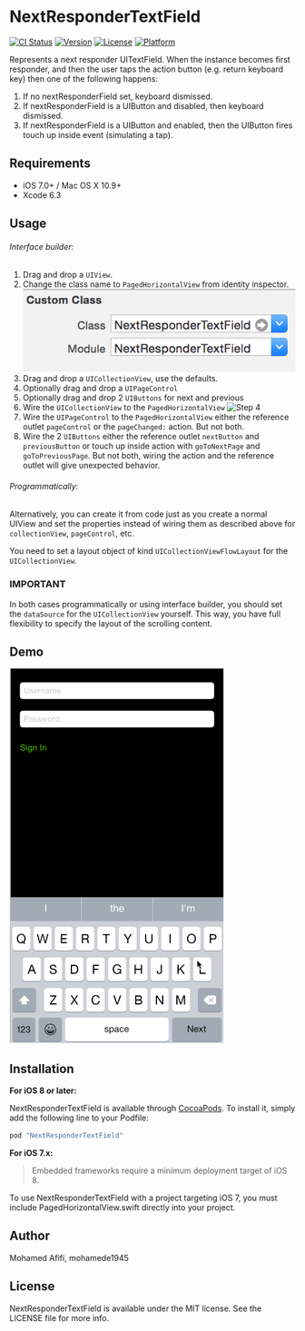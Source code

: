 # NextResponderTextField

[![CI Status](http://img.shields.io/travis/mohamede1945/NextResponderTextField.svg?style=flat)](https://travis-ci.org/mohamede1945/NextResponderTextField)
[![Version](https://img.shields.io/cocoapods/v/NextResponderTextField.svg?style=flat)](http://cocoapods.org/pods/NextResponderTextField)
[![License](https://img.shields.io/cocoapods/l/NextResponderTextField.svg?style=flat)](http://cocoapods.org/pods/NextResponderTextField)
[![Platform](https://img.shields.io/cocoapods/p/NextResponderTextField.svg?style=flat)](http://cocoapods.org/pods/NextResponderTextField)


Represents a next responder UITextField.
When the instance becomes first responder, and then the user taps the action button (e.g. return keyboard key) 
then one of the following happens:
1. If no nextResponderField set, keyboard dismissed.
2. If nextResponderField is a UIButton and disabled, then keyboard dismissed.
3. If nextResponderField is a UIButton and enabled, then the UIButton fires touch up inside event (simulating a tap).

## Requirements

- iOS 7.0+ / Mac OS X 10.9+
- Xcode 6.3

## Usage

###### Interface builder:

1. Drag and drop a `UIView`.
2. Change the class name to `PagedHorizontalView` from identity inspector.
![Step 2](screenshots/step1.png)
3. Drag and drop a `UICollectionView`, use the defaults.
4. Optionally drag and drop a `UIPageControl`
5. Optionally drag and drop 2 `UIButtons` for next and previous
4. Wire the `UICollectionView` to the `PagedHorizontalView`
![Step 4](screenshots/step2.gif)
5. Wire the `UIPageControl` to the `PagedHorizontalView` either the reference outlet `pageControl` or the `pageChanged:` action. But not both.
6. Wire the 2 `UIButtons` either the reference outlet `nextButton` and `previousButton` or touch up inside action with `goToNextPage` and `goToPreviousPage`. But not both, wiring the action and the reference outlet will give unexpected behavior.

###### Programmatically:
Alternatively, you can create it from code just as you create a normal UIView
and set the properties instead of wiring them as described above for `collectionView`, `pageControl`, etc.

You need to set a layout object of kind `UICollectionViewFlowLayout` for the `UICollectionView`.

### IMPORTANT
In both cases programmatically or using interface builder, you should set the `dataSource` for the `UICollectionView` yourself. This way, you have full flexibility to specify the layout of the scrolling content.

## Demo
![Step 4](screenshots/demo.gif)

## Installation

**For iOS 8 or later:**

NextResponderTextField is available through [CocoaPods](http://cocoapods.org). To install
it, simply add the following line to your Podfile:

```ruby
pod "NextResponderTextField"
```

**For iOS 7.x:**

> Embedded frameworks require a minimum deployment target of iOS 8.

To use NextResponderTextField with a project targeting iOS 7, you must include PagedHorizontalView.swift directly into your project.

## Author

Mohamed Afifi, mohamede1945

## License

NextResponderTextField is available under the MIT license. See the LICENSE file for more info.